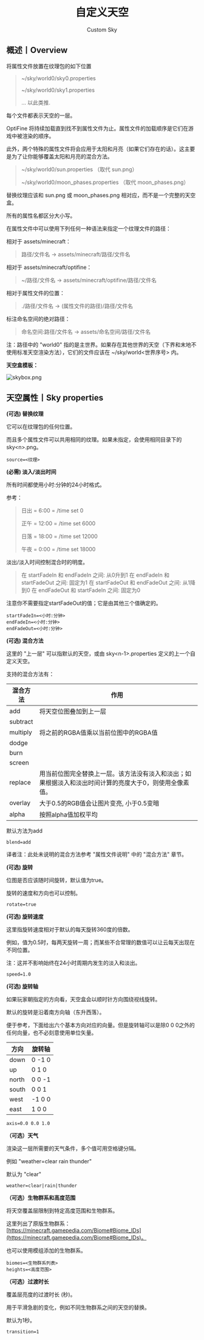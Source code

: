 <center><h1>自定义天空</h1><p>Custom Sky</p></center>

## 概述丨Overview

将属性文件放置在纹理包的如下位置

> ~/sky/world0/sky0.properties
>
> ~/sky/world0/sky1.properties
>
> ... 以此类推.

每个文件都表示天空的一层。

OptiFine 将持续加载直到找不到属性文件为止。属性文件的加载顺序是它们在游戏中被渲染的顺序。

此外，两个特殊的属性文件将会应用于太阳和月亮（如果它们存在的话）。这主要是为了让你能够覆盖太阳和月亮的混合方法。

> ~/sky/world0/sun.properties （取代 sun.png）
>
> ~/sky/world0/moon_phases.properties （取代 moon_phases.png）

替换纹理应该和 sun.png 或 moon_phases.png 相对应，而不是一个完整的天空盒。

所有的属性名都区分大小写。

在属性文件中可以使用下列任何一种语法来指定一个纹理文件的路径：

相对于 assets/minecraft：

> 路径/文件名 -> assets/minecraft/路径/文件名

相对于 assets/minecraft/optifine：

> ~/路径/文件名 -> assets/minecraft/optifine/路径/文件名

相对于属性文件的位置：

> ./路径/文件名 -> (属性文件的路径)/路径/文件名

标注命名空间的绝对路径：

> 命名空间:路径/文件名 -> assets/命名空间/路径/文件名

注：路径中的 "world0" 指的是主世界。如果存在其他世界的天空（下界和末地不使用标准天空渲染方法），它们的文件应该在 ~/sky/world<世界序号> 内。

**天空盒模板：**

![skybox.png](https://i.loli.net/2021/10/12/XzBVc7wofhOI95P.png)



## 天空属性丨Sky properties

**(可选) 替换纹理**

它可以在纹理包的任何位置。

而且多个属性文件可以共用相同的纹理。如果未指定，会使用相同目录下的 sky\<n>.png。

```properties
source=<纹理>
```



**(必需) 淡入/淡出时间**

所有时间都使用小时:分钟的24小时格式。

参考：

> 日出   = 6:00 = /time set 0
>
> 正午   = 12:00 = /time set 6000
>
> 日落   = 18:00 = /time set 12000
>
> 午夜   = 0:00 = /time set 18000

淡出/淡入时间控制混合时的明度。

> 在 startFadeIn 和 endFadeIn 之间:  从0升到1
> 在 endFadeIn 和 startFadeOut 之间: 固定为1
> 在 startFadeOut 和 endFadeOut 之间: 从1降到0
> 在 endFadeOut 和 startFadeIn 之间: 固定为0

注意你不需要指定startFadeOut的值；它是由其他三个值确定的。

```properties
startFadeIn=<小时:分钟>
endFadeIn=<小时:分钟>
endFadeOut=<小时:分钟>
```



**(可选) 混合方法**

这里的 "上一层" 可以指默认的天空，或由 sky\<n-1>.properties 定义的上一个自定义天空。

支持的混合方法有：

| 混合方法 | 作用                                                         |
| -------- | ------------------------------------------------------------ |
| add      | 将天空位图叠加到上一层                                       |
| subtract |                                                              |
| multiply | 将之前的RGBA值乘以当前位图中的RGBA值                         |
| dodge    |                                                              |
| burn     |                                                              |
| screen   |                                                              |
| replace  | 用当前位图完全替换上一层。该方法没有淡入和淡出；如果根据淡入和淡出时间计算的亮度大于0，则使用全像素值。 |
| overlay  | 大于0.5的RGB值会让图片变亮, 小于0.5变暗                      |
| alpha    | 按照alpha值加权平均                                          |

默认方法为add

```properties
blend=add
```

译者注：此处未说明的混合方法参考 "属性文件说明" 中的 "混合方法" 章节。



**(可选) 旋转**

位图是否应该随时间旋转，默认值为true。

旋转的速度和方向也可以控制。

```properties
rotate=true
```



**(可选) 旋转速度**

这里指旋转速度相对于默认的每天旋转360度的倍数。

例如，值为0.5时，每两天旋转一周；而某些不合常理的数值可以让云每天出现在不同位置。

注：这并不影响始终在24小时周期内发生的淡入和淡出。

```properties
speed=1.0
```



**(可选) 旋转轴**

如果玩家朝指定的方向看，天空盒会以顺时针方向围绕视线旋转。

默认的旋转是沿着南方向轴（东升西落）。

便于参考，下面给出六个基本方向对应的向量。但是旋转轴可以是除0 0 0之外的任何向量，也不必刻意使用单位矢量。

| 方向  | 旋转轴 |
| ----- | ------ |
| down  | 0 -1 0 |
| up    | 0 1 0  |
| north | 0 0 -1 |
| south | 0 0 1  |
| west  | -1 0 0 |
| east  | 1 0 0  |

```properties
axis=0.0 0.0 1.0
```



**（可选）天气**

渲染这一层所需要的天气条件，多个值可用空格键分隔。

例如 "weather=clear rain thunder"

默认为 "clear"

```properties
weather=clear|rain|thunder
```



**（可选）生物群系和高度范围**

将天空覆盖层限制到特定高度范围和生物群系。

这里列出了原版生物群系：[https://minecraft.gamepedia.com/Biome#Biome_IDs](https://minecraft.gamepedia.com/Biome#Biome_IDs)。

也可以使用模组添加的生物群系。

```properties
biomes=<生物群系列表>
heights=<高度范围>
```



**（可选）过渡时长**

覆盖层亮度的过渡时长 (秒)。

用于平滑急剧的变化，例如不同生物群系之间的天空的替换。

默认为1秒。

```properties
transition=1
```



